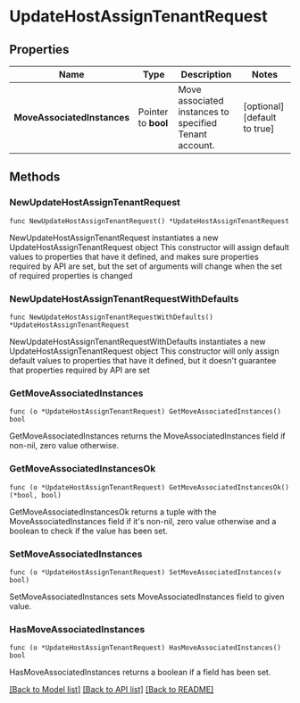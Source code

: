 # UpdateHostAssignTenantRequest

## Properties

Name | Type | Description | Notes
------------ | ------------- | ------------- | -------------
**MoveAssociatedInstances** | Pointer to **bool** | Move associated instances to specified Tenant account. | [optional] [default to true]

## Methods

### NewUpdateHostAssignTenantRequest

`func NewUpdateHostAssignTenantRequest() *UpdateHostAssignTenantRequest`

NewUpdateHostAssignTenantRequest instantiates a new UpdateHostAssignTenantRequest object
This constructor will assign default values to properties that have it defined,
and makes sure properties required by API are set, but the set of arguments
will change when the set of required properties is changed

### NewUpdateHostAssignTenantRequestWithDefaults

`func NewUpdateHostAssignTenantRequestWithDefaults() *UpdateHostAssignTenantRequest`

NewUpdateHostAssignTenantRequestWithDefaults instantiates a new UpdateHostAssignTenantRequest object
This constructor will only assign default values to properties that have it defined,
but it doesn't guarantee that properties required by API are set

### GetMoveAssociatedInstances

`func (o *UpdateHostAssignTenantRequest) GetMoveAssociatedInstances() bool`

GetMoveAssociatedInstances returns the MoveAssociatedInstances field if non-nil, zero value otherwise.

### GetMoveAssociatedInstancesOk

`func (o *UpdateHostAssignTenantRequest) GetMoveAssociatedInstancesOk() (*bool, bool)`

GetMoveAssociatedInstancesOk returns a tuple with the MoveAssociatedInstances field if it's non-nil, zero value otherwise
and a boolean to check if the value has been set.

### SetMoveAssociatedInstances

`func (o *UpdateHostAssignTenantRequest) SetMoveAssociatedInstances(v bool)`

SetMoveAssociatedInstances sets MoveAssociatedInstances field to given value.

### HasMoveAssociatedInstances

`func (o *UpdateHostAssignTenantRequest) HasMoveAssociatedInstances() bool`

HasMoveAssociatedInstances returns a boolean if a field has been set.


[[Back to Model list]](../README.md#documentation-for-models) [[Back to API list]](../README.md#documentation-for-api-endpoints) [[Back to README]](../README.md)



